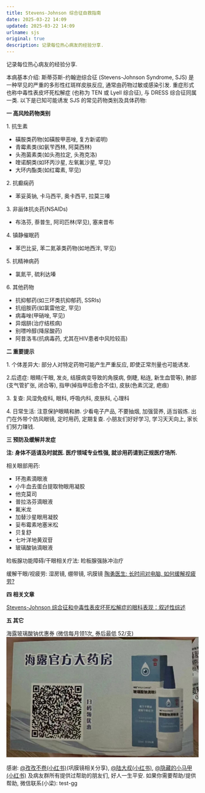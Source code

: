 ```yaml
---
title: Stevens-Johnson 综合征自救指南
date: 2025-03-22 14:09
updated: 2025-03-22 14:09
urlname: sjs
original: true
description: 记录每位热心病友的经验分享.
---
```

记录每位热心病友的经验分享.
<!--more-->
本病基本介绍: 
斯蒂芬斯-约翰逊综合征 (Stevens-Johnson Syndrome, SJS) 是一种罕见的严重的多形性红斑样皮肤反应, 通常由药物过敏或感染引发. 
重症形式也称中毒性表皮坏死松解症 (也称为 TEN 或 Lyell 综合征), 与 DRESS 综合征同属一类.
以下是已知可能诱发 SJS 的常见药物类别及具体药物: 

**一 高风险药物类别**

1. 抗生素
- 磺胺类药物(如磺胺甲恶唑, 复方新诺明)
- 青霉素类(如氨苄西林, 阿莫西林)
- 头孢菌素类(如头孢拉定, 头孢克洛)
- 喹诺酮类(如环丙沙星, 左氧氟沙星, 罕见)
- 大环内酯类(如红霉素, 罕见)

2. 抗癫痫药
- 苯妥英钠, 卡马西平, 奥卡西平, 拉莫三嗪

3. 非甾体抗炎药(NSAIDs)
- 布洛芬, 萘普生, 阿司匹林(罕见), 塞来昔布

4. 镇静催眠药
- 苯巴比妥, 苯二氮䓬类药物(如地西泮, 罕见)

5. 抗精神病药
- 氯氮平, 硫利达嗪

6. 其他药物
- 抗抑郁药(如三环类抗抑郁药, SSRIs)
- 抗组胺药(如氯雷他定, 罕见)
- 病毒唑(甲硝唑, 罕见)
- 异烟肼(治疗结核病)
- 别嘌呤醇(降尿酸药)
- 阿昔洛韦(抗病毒药, 尤其在HIV患者中风险较高)

**二 重要提示**

1. 个体差异大: 部分人对特定药物可能产生严重反应, 即使正常剂量也可能诱发. 

2.后遗症: 眼睛(干眼, 发炎, 结膜病变导致的角膜病, 倒睫, 粘连, 新生血管等), 肺部(支气管扩张, 闭合等), 指甲(掉指甲后愈合不佳), 皮肤(色素沉淀, 疤痕)

3. 复查: 风湿免疫科, 眼科, 呼吸内科, 皮肤科, 心理科

4. 日常生活: 注意保护眼睛和肺. 少看电子产品, 不要抽烟, 加强营养, 适当锻炼. 出门在外带个防风眼镜, 定时用药, 定期复查. 小朋友们好好学习, 学习天天向上, 家长们努力赚钱.  

**三 预防及缓解并发症**

**注: 身体不适请及时就医. 医疗领域专业性强, 就诊用药请到正规医疗场所.**

相关眼部用药:
- 环孢素滴眼液
- 小牛血去蛋白提取物眼用凝胶
- 他克莫司
- 普拉洛芬滴眼液
- 氟米龙
- 加替沙星眼用凝胶
- 妥布霉素地塞米松
- 贝复舒
- 七叶洋地黄双苷
- 玻璃酸钠滴眼液

睑板腺功能障碍/干眼相关疗法: 睑板腺强脉冲治疗

缓解干眼/视疲劳:
湿房镜, 绷带镜, 巩膜镜
[陶勇医生: 长时间对电脑, 如何缓解视疲劳?](https://article.xuexi.cn/articles/index.html?art_id=14700073875214592325)

**四 相关文章**

[Stevens-Johnson 综合征和中毒性表皮坏死松解症的眼科表现：叙述性综述](https://pmc.ncbi.nlm.nih.gov/articles/PMC10157599/)

**五 其它**

海露玻璃酸钠优惠券 (微信每月领1次, 券后最低 52/支)
![hylo_qr](/picture/hylo_qr.jpg)

感谢: [@孜孜不卷(小红书)](https://www.xiaohongshu.com/user/profile/5e913068000000000100bb78)(巩膜镜相关分享), [@陆大叔(小红书)](https://www.xiaohongshu.com/user/profile/5f942e8200000000010096e3), [@隐藏的小马甲(小红书)](https://www.xiaohongshu.com/user/profile/54165079b4c4d610ba4464ee)
及病友群所有提供过帮助的朋友们, 好人一生平安.
如果你需要帮助/提供帮助, 微信联系(小梁): test-gg